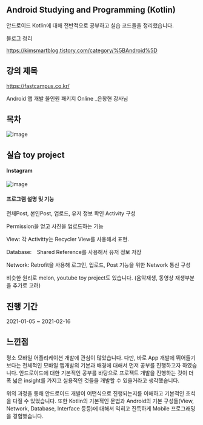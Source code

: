 ## Android Studying and Programming (Kotlin)

안드로이드 Kotlin에 대해 전반적으로 공부하고 실습 코드들을 정리했습니다.


블로그 정리

https://kimsmartblog.tistory.com/category/%5BAndroid%5D

## 강의 제목
https://fastcampus.co.kr/

Android 앱 개발 올인원 패키지 Online _은창현 강사님


## 목차
![image](https://user-images.githubusercontent.com/44837403/146862257-a610c41c-a93d-4ef0-a4f1-022052f8d58f.png)


## 실습 toy project

#### Instagram

![image](https://user-images.githubusercontent.com/44837403/116643244-8d4bf800-a9ab-11eb-81b1-a3498e7173ee.png)

#### 프로그램 설명 및 기능

전체Post, 본인Post, 업로드, 유저 정보 확인 Activity 구성

Permission을 얻고 사진을 업로드하는 기능

View: 각 Activitty는 Recycler View를 사용해서 표현.

Database:　Shared Reference를 사용해서 유저 정보 저장

Network: Retrofit을 사용해 로그인, 업로드, Post 기능을 위한 Network 통신 구성

비슷한 원리로 melon, youtube toy project도 있습니다. (음악재생, 동영상 재생부분을 추가로 고려)


## 진행 기간
2021-01-05 ~ 2021-02-16


## 느낀점

 평소 모바일 어플리케이션 개발에 관심이 많았습니다. 다만, 바로 App 개발에 뛰어들기보다는 전체적인 모바일 앱개발의 기본과
배경에 대해서 먼저 공부를 진행하고자 하였습니다. 안드로이드에 대한 기본적인 공부를 바탕으로 프로젝트 개발을 진행하는 것이
더 폭 넓은 insight를 가지고 실용적인 것들을 개발할 수 있을거라고 생각했습니다.

위의 과정을 통해 안드로이드 개발이 어떤식으로 진행되는지를 이해하고 기본적인 초석을 다질 수 있었습니다.
또한 Kotlin의 기본적인 문법과 Android의 기본 구성들(View, Network, Database, Interface 등등)에 대해서 익히고 
진득하게 Mobile 프로그래밍을 경험했습니다.




